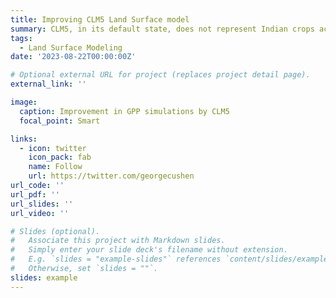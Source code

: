 ```yaml
---
title: Improving CLM5 Land Surface model
summary: CLM5, in its default state, does not represent Indian crops accurately. I am improving the representation of major Indian crops, spring wheat and rice, in CLM5. 
tags:
  - Land Surface Modeling
date: '2023-08-22T00:00:00Z'

# Optional external URL for project (replaces project detail page).
external_link: ''

image:
  caption: Improvement in GPP simulations by CLM5
  focal_point: Smart

links:
  - icon: twitter
    icon_pack: fab
    name: Follow
    url: https://twitter.com/georgecushen
url_code: ''
url_pdf: ''
url_slides: ''
url_video: ''

# Slides (optional).
#   Associate this project with Markdown slides.
#   Simply enter your slide deck's filename without extension.
#   E.g. `slides = "example-slides"` references `content/slides/example-slides.md`.
#   Otherwise, set `slides = ""`.
slides: example
---
```

